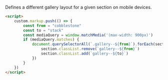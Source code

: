 Defines a different gallery layout for a given section on mobile devices.

```html
<script>
	custom.markup.push(() => {
		const from = "cobblestone"
		const to = "stack"
		const mediaQuery = window.matchMedia('(max-width: 900px)')
		if (mediaQuery.matches) {
			document.querySelectorAll(`.gallery--${from}`).forEach(section => {
				section.classList.remove(`gallery--${from}`)
				section.classList.add(`gallery--${to}`)
			})
		}
	})
</script>
```
